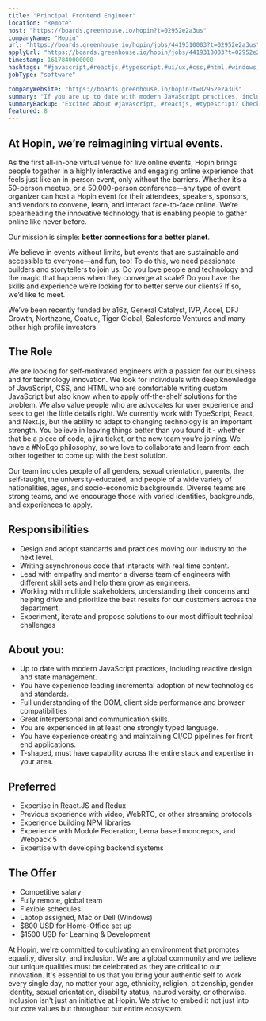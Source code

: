```yaml
---
title: "Principal Frontend Engineer"
location: "Remote"
host: "https://boards.greenhouse.io/hopin?t=02952e2a3us"
companyName: "Hopin"
url: "https://boards.greenhouse.io/hopin/jobs/4419310003?t=02952e2a3us"
applyUrl: "https://boards.greenhouse.io/hopin/jobs/4419310003?t=02952e2a3us#app"
timestamp: 1617840000000
hashtags: "#javascript,#reactjs,#typescript,#ui/ux,#css,#html,#windows,#content,#management,#jira"
jobType: "software"

companyWebsite: "https://boards.greenhouse.io/hopin?t=02952e2a3us"
summary: "If you are up to date with modern JavaScript practices, including reactive design and state management, Hopin is looking for someone with your skillset."
summaryBackup: "Excited about #javascript, #reactjs, #typescript? Check out this job post!"
featured: 8
---
```


## At Hopin, we’re reimagining virtual events.

As the first all-in-one virtual venue for live online events, Hopin brings people together in a highly interactive and engaging online experience that feels just like an in-person event, only without the barriers. Whether it’s a 50-person meetup, or a 50,000-person conference—any type of event organizer can host a Hopin event for their attendees, speakers, sponsors, and vendors to convene, learn, and interact face-to-face online. We’re spearheading the innovative technology that is enabling people to gather online like never before.

Our mission is simple: **better connections for a better planet**. 

We believe in events without limits, but events that are sustainable and accessible to everyone—and fun, too! To do this, we need passionate builders and storytellers to join us. Do you love people and technology and the magic that happens when they converge at scale? Do you have the skills and experience we’re looking for to better serve our clients? If so, we’d like to meet.

We’ve been recently funded by a16z, General Catalyst, IVP, Accel, DFJ Growth, Northzone, Coatue, Tiger Global, Salesforce Ventures and many other high profile investors.

## The Role

We are looking for self-motivated engineers with a passion for our business and for technology innovation. We look for individuals with deep knowledge of JavaScript, CSS, and HTML who are comfortable writing custom JavaScript but also know when to apply off-the-shelf solutions for the problem. We also value people who are advocates for user experience and seek to get the little details right. We currently work with TypeScript, React, and Next.js, but the ability to adapt to changing technology is an important strength. You believe in leaving things better than you found it - whether that be a piece of code, a jira ticket, or the new team you’re joining. We have a #NoEgo philosophy, so we love to collaborate and learn from each other together to come up with the best solution.

Our team includes people of all genders, sexual orientation, parents, the self-taught, the university-educated, and people of a wide variety of nationalities, ages, and socio-economic backgrounds. Diverse teams are strong teams, and we encourage those with varied identities, backgrounds, and experiences to apply.

## Responsibilities

*   Design and adopt standards and practices moving our Industry to the next level.
*   Writing asynchronous code that interacts with real time content.
*   Lead with empathy and mentor a diverse team of engineers with different skill sets and help them grow as engineers.
*   Working with multiple stakeholders, understanding their concerns and helping drive and prioritize the best results for our customers across the department.
*   Experiment, iterate and propose solutions to our most difficult technical challenges

## About you:

*   Up to date with modern JavaScript practices, including reactive design and state management.
*   You have experience leading incremental adoption of new technologies and standards.
*   Full understanding of the DOM, client side performance and browser compatibilities
*   Great interpersonal and communication skills.
*   You are experienced in at least one strongly typed language.
*   You have experience creating and maintaining CI/CD pipelines for front end applications.
*   T-shaped, must have capability across the entire stack and expertise in your area.

## Preferred

*   Expertise in React.JS and Redux
*   Previous experience with video, WebRTC, or other streaming protocols
*   Experience building NPM libraries
*   Experience with Module Federation, Lerna based monorepos, and Webpack 5
*   Expertise with developing backend systems

## The Offer

*   Competitive salary
*   Fully remote, global team
*   Flexible schedules
*   Laptop assigned, Mac or Dell (Windows)
*   $800 USD for Home-Office set up
*   $1500 USD for Learning & Development

At Hopin, we're committed to cultivating an environment that promotes equality, diversity, and inclusion. We are a global community and we believe our unique qualities must be celebrated as they are critical to our innovation. It's essential to us that you bring your authentic self to work every single day, no matter your age, ethnicity, religion, citizenship, gender identity, sexual orientation, disability status, neurodiversity, or otherwise. Inclusion isn't just an initiative at Hopin. We strive to embed it not just into our core values but throughout our entire ecosystem.

